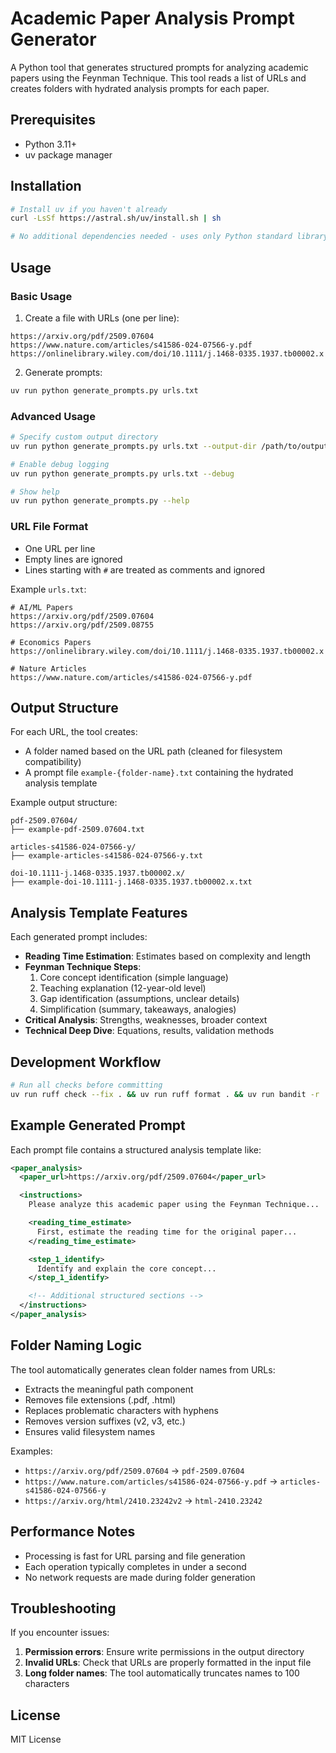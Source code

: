 # Academic Paper Analysis Prompt Generator

A Python tool that generates structured prompts for analyzing academic papers using the Feynman Technique. This tool reads a list of URLs and creates folders with hydrated analysis prompts for each paper.

## Prerequisites

- Python 3.11+
- uv package manager

## Installation

```bash
# Install uv if you haven't already
curl -LsSf https://astral.sh/uv/install.sh | sh

# No additional dependencies needed - uses only Python standard library
```

## Usage

### Basic Usage

1. Create a file with URLs (one per line):
```
https://arxiv.org/pdf/2509.07604
https://www.nature.com/articles/s41586-024-07566-y.pdf
https://onlinelibrary.wiley.com/doi/10.1111/j.1468-0335.1937.tb00002.x
```

2. Generate prompts:
```bash
uv run python generate_prompts.py urls.txt
```

### Advanced Usage

```bash
# Specify custom output directory
uv run python generate_prompts.py urls.txt --output-dir /path/to/output

# Enable debug logging
uv run python generate_prompts.py urls.txt --debug

# Show help
uv run python generate_prompts.py --help
```

### URL File Format

- One URL per line
- Empty lines are ignored
- Lines starting with `#` are treated as comments and ignored

Example `urls.txt`:
```
# AI/ML Papers
https://arxiv.org/pdf/2509.07604
https://arxiv.org/pdf/2509.08755

# Economics Papers
https://onlinelibrary.wiley.com/doi/10.1111/j.1468-0335.1937.tb00002.x

# Nature Articles
https://www.nature.com/articles/s41586-024-07566-y.pdf
```

## Output Structure

For each URL, the tool creates:
- A folder named based on the URL path (cleaned for filesystem compatibility)
- A prompt file `example-{folder-name}.txt` containing the hydrated analysis template

Example output structure:
```
pdf-2509.07604/
├── example-pdf-2509.07604.txt

articles-s41586-024-07566-y/
├── example-articles-s41586-024-07566-y.txt

doi-10.1111-j.1468-0335.1937.tb00002.x/
├── example-doi-10.1111-j.1468-0335.1937.tb00002.x.txt
```

## Analysis Template Features

Each generated prompt includes:
- **Reading Time Estimation**: Estimates based on complexity and length
- **Feynman Technique Steps**:
  1. Core concept identification (simple language)
  2. Teaching explanation (12-year-old level)
  3. Gap identification (assumptions, unclear details)
  4. Simplification (summary, takeaways, analogies)
- **Critical Analysis**: Strengths, weaknesses, broader context
- **Technical Deep Dive**: Equations, results, validation methods

## Development Workflow

```bash
# Run all checks before committing
uv run ruff check --fix . && uv run ruff format . && uv run bandit -r . && uv run mypy generate_prompts.py
```

## Example Generated Prompt

Each prompt file contains a structured analysis template like:

```xml
<paper_analysis>
  <paper_url>https://arxiv.org/pdf/2509.07604</paper_url>

  <instructions>
    Please analyze this academic paper using the Feynman Technique...

    <reading_time_estimate>
      First, estimate the reading time for the original paper...
    </reading_time_estimate>

    <step_1_identify>
      Identify and explain the core concept...
    </step_1_identify>

    <!-- Additional structured sections -->
  </instructions>
</paper_analysis>
```

## Folder Naming Logic

The tool automatically generates clean folder names from URLs:
- Extracts the meaningful path component
- Removes file extensions (.pdf, .html)
- Replaces problematic characters with hyphens
- Removes version suffixes (v2, v3, etc.)
- Ensures valid filesystem names

Examples:
- `https://arxiv.org/pdf/2509.07604` → `pdf-2509.07604`
- `https://www.nature.com/articles/s41586-024-07566-y.pdf` → `articles-s41586-024-07566-y`
- `https://arxiv.org/html/2410.23242v2` → `html-2410.23242`

## Performance Notes

- Processing is fast for URL parsing and file generation
- Each operation typically completes in under a second
- No network requests are made during folder generation

## Troubleshooting

If you encounter issues:

1. **Permission errors**: Ensure write permissions in the output directory
2. **Invalid URLs**: Check that URLs are properly formatted in the input file
3. **Long folder names**: The tool automatically truncates names to 100 characters

## License

MIT License